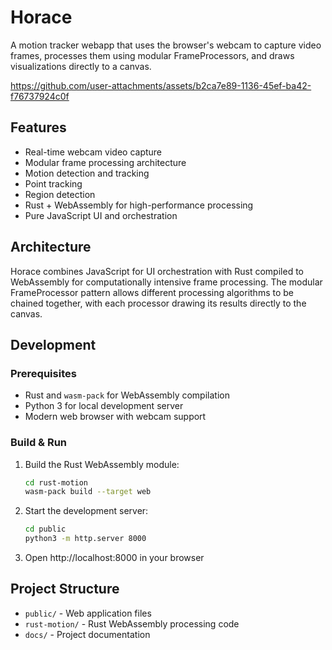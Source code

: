 # Horace

A motion tracker webapp that uses the browser's webcam to capture video frames, processes them using modular FrameProcessors, and draws visualizations directly to a canvas.



https://github.com/user-attachments/assets/b2ca7e89-1136-45ef-ba42-f76737924c0f



## Features

- Real-time webcam video capture
- Modular frame processing architecture
- Motion detection and tracking
- Point tracking
- Region detection
- Rust + WebAssembly for high-performance processing
- Pure JavaScript UI and orchestration

## Architecture

Horace combines JavaScript for UI orchestration with Rust compiled to WebAssembly for computationally intensive frame processing. The modular FrameProcessor pattern allows different processing algorithms to be chained together, with each processor drawing its results directly to the canvas.

## Development

### Prerequisites

- Rust and `wasm-pack` for WebAssembly compilation
- Python 3 for local development server
- Modern web browser with webcam support

### Build & Run

1. Build the Rust WebAssembly module:
   ```bash
   cd rust-motion
   wasm-pack build --target web
   ```

2. Start the development server:
   ```bash
   cd public
   python3 -m http.server 8000
   ```

3. Open http://localhost:8000 in your browser

## Project Structure

- `public/` - Web application files
- `rust-motion/` - Rust WebAssembly processing code
- `docs/` - Project documentation
